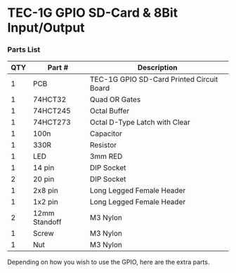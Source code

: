 # TEC-1G GPIO SD-Card & 8Bit Input/Output
### Parts List

| QTY | Part # | Description |
|---|---|---|
| 1 | PCB | TEC-1G GPIO SD-Card Printed Circuit Board |
| 1 | 74HCT32 | Quad OR Gates |
| 1 | 74HCT245 | Octal Buffer |
| 1 | 74HCT273 | Octal D-Type Latch with Clear |
| 1 | 100n | Capacitor |
| 1 | 330R | Resistor |
| 1 | LED | 3mm RED |
| 1 | 14 pin | DIP Socket |
| 2 | 20 pin | DIP Socket |
| 1 | 2x8 pin | Long Legged Female Header |
| 1 | 1x2 pin | Long Legged Female Header |
| 2 | 12mm Standoff | M3 Nylon |
| 1 | Screw | M3 Nylon |
| 1 | Nut | M3 Nylon |

Depending on how you wish to use the GPIO, here are the extra parts.
